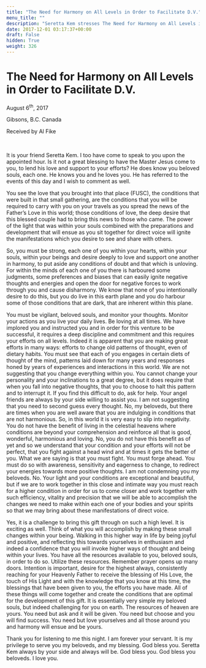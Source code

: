 ```yaml
---
title: "The Need for Harmony on All Levels in Order to Facilitate D.V."
menu_title: ""
description: "Seretta Kem stresses The Need for Harmony on All Levels in Order to Facilitate D.V."
date: 2017-12-01 03:17:37+00:00
draft: False
hidden: True
weight: 326
---
```

# The Need for Harmony on All Levels in Order to Facilitate D.V.

August 6<sup>th</sup>, 2017

Gibsons, B.C. Canada

Received by Al Fike

 

It is your friend Seretta Kem. I too have come to speak to you upon the appointed hour. Is it not a great blessing to have the Master Jesus come to you, to lend his love and support to your efforts? He does know you beloved souls, each one. He knows you and he loves you. He has referred to the events of this day and I wish to comment as well. 

You see the love that you brought into that place (FUSC), the conditions that were built in that small gathering, are the conditions that you will be required to carry with you on your travels as you spread the news of the Father’s Love in this world; those conditions of love, the deep desire that this blessed couple had to bring this news to those who came. The power of the light that was within your souls combined with the preparations and development that will ensue as you sit together for direct voice will ignite the manifestations which you desire to see and share with others. 

So, you must be strong, each one of you within your hearts, within your souls, within your beings and desire deeply to love and support one another in harmony, to put aside any conditions of doubt and that which is unloving. For within the minds of each one of you there is harboured some judgments, some preferences and biases that can easily ignite negative thoughts and energies and open the door for negative forces to work through you and cause disharmony. We know that none of you intentionally desire to do this, but you do live in this earth plane and you do harbour some of those conditions that are dark, that are inherent within this plane. 

You must be vigilant, beloved souls, and monitor your thoughts. Monitor your actions as you live your daily lives. Be loving at all times. We have implored you and instructed you and in order for this venture to be successful, it requires a deep discipline and commitment and this requires your efforts on all levels. Indeed it is apparent that you are making great efforts in many ways: efforts to change old patterns of thought, even of dietary habits. You must see that each of you engages in certain diets of thought of the mind, patterns laid down for many years and responses honed by years of experiences and interactions in this world. We are not suggesting that you change everything within you. You cannot change your personality and your inclinations to a great degree, but it does require that when you fall into negative thoughts, that you to choose to halt this pattern and to interrupt it. If you find this difficult to do, ask for help. Your angel friends are always by your side willing to assist you. I am not suggesting that you need to second guess every thought. No, my beloveds, but there are times when you are well aware that you are indulging in conditions that are not harmonious. So, in this world it is very easy to slip into negativity. You do not have the benefit of living in the celestial heavens where conditions are beyond your comprehension and reinforce all that is good, wonderful, harmonious and loving. No, you do not have this benefit as of yet and so we understand that your condition and your efforts will not be perfect, that you fight against a head wind and at times it gets the better of you. What we are saying is that you must fight. You must forge ahead. You must do so with awareness, sensitivity and eagerness to change, to redirect your energies towards more positive thoughts. I am not condemning you my beloveds. No. Your light and your conditions are exceptional and beautiful, but if we are to work together in this close and intimate way you must reach for a higher condition in order for us to come closer and work together with such efficiency, vitality and precision that we will be able to accomplish the changes we need to make within each one of your bodies and your spirits so that we may bring about these manifestations of direct voice. 

Yes, it is a challenge to bring this gift through on such a high level. It is exciting as well. Think of what you will accomplish by making these small changes within your being. Walking in this higher way in life by being joyful and positive, and reflecting this towards yourselves in enthusiasm and indeed a confidence that you will invoke higher ways of thought and being within your lives. You have all the resources available to you, beloved souls, in order to do so. Utilize these resources. Remember prayer opens up many doors. Intention is important, desire for the highest always, consistently reaching for your Heavenly Father to receive the blessing of His Love, the touch of His Light and with the knowledge that you know at this time, the blessings that have been given to you, the efforts you have made. All of these things will come together and create the conditions that are optimal for the development of this gift. It is essentially very simple my beloved souls, but indeed challenging for you on earth. The resources of heaven are yours. You need but ask and it will be given. You need but choose and you will find success. You need but love yourselves and all those around you and harmony will ensue and be yours.

Thank you for listening to me this night. I am forever your servant. It is my privilege to serve you my beloveds, and my blessing. God bless you. Seretta Kem always by your side and always will be. God bless you. God bless you beloveds. I love you.